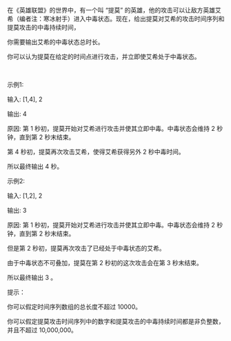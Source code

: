 在《英雄联盟》的世界中，有一个叫 “提莫” 的英雄，他的攻击可以让敌方英雄艾希（编者注：寒冰射手）进入中毒状态。现在，给出提莫对艾希的攻击时间序列和提莫攻击的中毒持续时间，

你需要输出艾希的中毒状态总时长。

你可以认为提莫在给定的时间点进行攻击，并立即使艾希处于中毒状态。

 

示例1:

输入: [1,4], 2

输出: 4

原因: 第 1 秒初，提莫开始对艾希进行攻击并使其立即中毒。中毒状态会维持 2 秒钟，直到第 2 秒末结束。

第 4 秒初，提莫再次攻击艾希，使得艾希获得另外 2 秒中毒时间。

所以最终输出 4 秒。

示例2:

输入: [1,2], 2

输出: 3

原因: 第 1 秒初，提莫开始对艾希进行攻击并使其立即中毒。中毒状态会维持 2 秒钟，直到第 2 秒末结束。

但是第 2 秒初，提莫再次攻击了已经处于中毒状态的艾希。

由于中毒状态不可叠加，提莫在第 2 秒初的这次攻击会在第 3 秒末结束。

所以最终输出 3 。
 

提示：

你可以假定时间序列数组的总长度不超过 10000。

你可以假定提莫攻击时间序列中的数字和提莫攻击的中毒持续时间都是非负整数，并且不超过 10,000,000。

